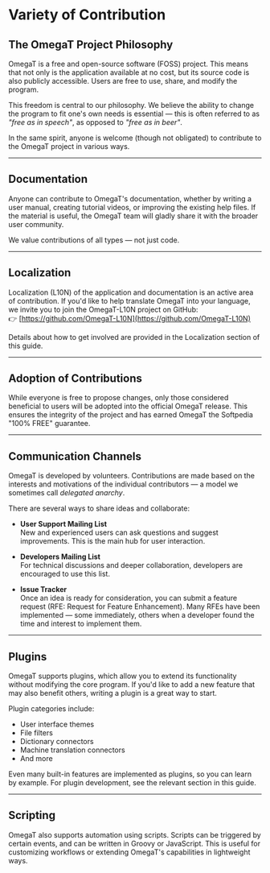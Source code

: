 # Variety of Contribution

## The OmegaT Project Philosophy

OmegaT is a free and open-source software (FOSS) project. This means that not only is the application available at no
cost, but its source code is also publicly accessible. Users are free to use, share, and modify the program.

This freedom is central to our philosophy. We believe the ability to change the program to fit one's own needs is
essential — this is often referred to as *"free as in speech"*, as opposed to *"free as in beer"*.

In the same spirit, anyone is welcome (though not obligated) to contribute to the OmegaT project in various ways.

---

## Documentation

Anyone can contribute to OmegaT's documentation, whether by writing a user manual, creating tutorial videos, or
improving the existing help files. If the material is useful, the OmegaT team will gladly share it with the broader user
community.

We value contributions of all types — not just code.

---

## Localization

Localization (L10N) of the application and documentation is an active area of contribution. If you'd like to help
translate OmegaT into your language, we invite you to join the OmegaT-L10N project on GitHub:  
👉 [https://github.com/OmegaT-L10N](https://github.com/OmegaT-L10N)

Details about how to get involved are provided in the Localization section of this guide.

---

## Adoption of Contributions

While everyone is free to propose changes, only those considered beneficial to users will be adopted into the official
OmegaT release. This ensures the integrity of the project and has earned OmegaT the Softpedia "100% FREE" guarantee.

---

## Communication Channels

OmegaT is developed by volunteers. Contributions are made based on the interests and motivations of the individual
contributors — a model we sometimes call _delegated anarchy_.

There are several ways to share ideas and collaborate:

- **User Support Mailing List**  
  New and experienced users can ask questions and suggest improvements. This is the main hub for user interaction.

- **Developers Mailing List**  
  For technical discussions and deeper collaboration, developers are encouraged to use this list.

- **Issue Tracker**  
  Once an idea is ready for consideration, you can submit a feature request (RFE: Request for Feature Enhancement). Many
  RFEs have been implemented — some immediately, others when a developer found the time and interest to implement them.

---

## Plugins

OmegaT supports plugins, which allow you to extend its functionality without modifying the core program. If you'd like
to add a new feature that may also benefit others, writing a plugin is a great way to start.

Plugin categories include:

- User interface themes
- File filters
- Dictionary connectors
- Machine translation connectors
- And more

Even many built-in features are implemented as plugins, so you can learn by example. For plugin development, see the
relevant section in this guide.

---

## Scripting

OmegaT also supports automation using scripts. Scripts can be triggered by certain events, and can be written in Groovy
or JavaScript. This is useful for customizing workflows or extending OmegaT's capabilities in lightweight ways.
